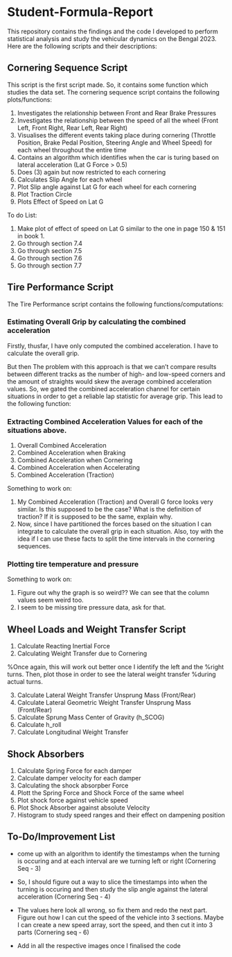 # Student-Formula-Report

This repository contains the findings and the code I developed to perform statistical analysis and study the vehicular dynamics on the Bengal 2023. Here are the following scripts and their descriptions:

## Cornering Sequence Script

This script is the first script made. So, it contains some function which studies the data set. The cornering sequence script contains the following plots/functions:

1) Investigates the relationship between Front and Rear Brake Pressures
2) Investigates the relationship between the speed of all the wheel (Front Left, Front Right, Rear Left, Rear Right)
3) Visualises the different events taking place during cornering (Throttle Position, Brake Pedal Position, Steering Angle and Wheel Speed) for each wheel throughout the entire time
4) Contains an algorithm which identifies when the car is turing based on lateral acceleration (Lat G Force > 0.5)
5) Does (3) again but now restricted to each cornering
6) Calculates Slip Angle for each wheel
7) Plot Slip angle against Lat G for each wheel for each cornering
8) Plot Traction Circle
9) Plots Effect of Speed on Lat G

To do List:

1) Make plot of effect of speed on Lat G similar to the one in page 150 & 151 in book 1.
2) Go through section 7.4
3) Go through section 7.5
4) Go through section 7.6
5) Go through section 7.7


## Tire Performance Script

The Tire Performance script contains the following functions/computations:

### Estimating Overall Grip by calculating the combined acceleration

Firstly, thusfar, I have only computed the combined acceleration. I have to calculate the overall grip. 

But then The problem with this approach is that we can’t compare results between different tracks as the number of high- and low-speed corners and the amount of straights
would skew the average combined acceleration values. So, we gated the combined acceleration channel for certain situations in order to get a reliable lap statistic
for average grip. This lead to the following function:

### Extracting Combined Acceleration Values for each of the situations above.

1) Overall Combined Acceleration
2) Combined Acceleration when Braking
3) Combined Acceleration when Cornering
4) Combined Acceleration when Accelerating
5) Combined Acceleration (Traction)

Something to work on: 

1) My Combined Acceleration (Traction) and Overall G force looks very similar. Is this supposed to be the case? What is the definition of traction? If it is supposed to be the same, explain why.
2) Now, since I have partitioned the forces based on the situation I can integrate to calculate the overall grip in each situation. Also, toy with the idea if I can use these facts to split the time intervals in the cornering sequences. 

### Plotting tire temperature and pressure 

Something to work on:

1) Figure out why the graph is so weird?? We can see that the column values seem weird too. 
2) I seem to be missing tire pressure data, ask for that. 




## Wheel Loads and Weight Transfer Script

1) Calculate Reacting Inertial Force
2) Calculating Weight Transfer due to Cornering

%Once again, this will work out better once I identify the left and the
%right turns. Then, plot those in order to see the lateral weight transfer
%during actual turns. 

3) Calculate Lateral Weight Transfer Unsprung Mass (Front/Rear)
4) Calculate Lateral Geometric Weight Transfer Unsprung Mass (Front/Rear)
5) Calculate Sprung Mass Center of Gravity  (h_SCOG)
6) Calculate h_roll
7) Calculate Longitudinal Weight Transfer


## Shock Absorbers

1) Calculate Spring Force for each damper
2) Calculate damper velocity for each damper
3) Calculating the shock absorpber Force
4) Plott the Spring Force and Shock Force of the same wheel
5) Plot shock force against vehicle speed
6) Plot Shock Absorber against absolute Velocity
7) Histogram to study speed ranges and their effect on dampening position



## To-Do/Improvement List

- come up with an algorithm to identify the timestamps when the turning is occuring and at each interval are we turning left or right (Cornering Seq - 3)

- So, I should figure out a way to slice the timestamps into when the turning is occuring and then study the slip angle against the lateral acceleration (Cornering Seq - 4)

-  The values here look all wrong, so fix them and redo the next part. Figure out how I can cut the speed of the vehicle into 3 sections. Maybe I can create a new speed array, sort the speed, and then cut it into 3 parts (Cornering seq - 6)

-  Add in all the respective images once I finalised the code

